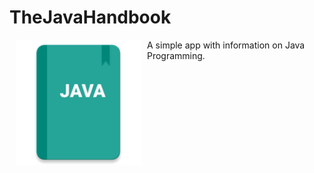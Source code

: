 # TheJavaHandbook
<img src="app/src/main/res/mipmap-xxxhdpi/ic_launcher.png" align="left" width="200"
    hspace="10" vspace="0" />
A simple app with information on Java Programming.
